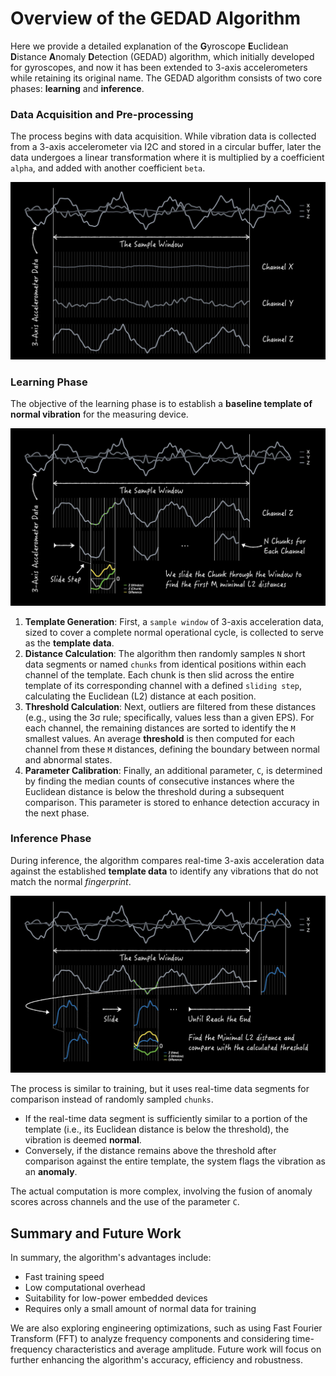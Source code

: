 # Overview of the GEDAD Algorithm

Here we provide a detailed explanation of the **G**yroscope **E**uclidean **D**istance **A**nomaly **D**etection (GEDAD) algorithm, which initially developed for gyroscopes, and now it has been extended to 3-axis accelerometers while retaining its original name. The GEDAD algorithm consists of two core phases: **learning** and **inference**.

### Data Acquisition and Pre-processing

The process begins with data acquisition. While vibration data is collected from a 3-axis accelerometer via I2C and stored in a circular buffer, later the data undergoes a linear transformation where it is multiplied by a coefficient `alpha`, and added with another coefficient `beta`.

![Sampling from 3-Axis Accelerometer](sampling_example.png)

### Learning Phase

The objective of the learning phase is to establish a **baseline template of normal vibration** for the measuring device.

![Learning Process Example](learning_example.png)

1.  **Template Generation**: First, a `sample window` of 3-axis acceleration data, sized to cover a complete normal operational cycle, is collected to serve as the **template data**.
2.  **Distance Calculation**: The algorithm then randomly samples `N` short data segments or named `chunks` from identical positions within each channel of the template. Each chunk is then slid across the entire template of its corresponding channel with a defined `sliding step`, calculating the Euclidean (L2) distance at each position.
3.  **Threshold Calculation**: Next, outliers are filtered from these distances (e.g., using the 3σ rule; specifically, values less than a given EPS). For each channel, the remaining distances are sorted to identify the `M` smallest values. An average **threshold** is then computed for each channel from these `M` distances, defining the boundary between normal and abnormal states.
4.  **Parameter Calibration**: Finally, an additional parameter, `C`, is determined by finding the median counts of consecutive instances where the Euclidean distance is below the threshold during a subsequent comparison. This parameter is stored to enhance detection accuracy in the next phase.

### Inference Phase

During inference, the algorithm compares real-time 3-axis acceleration data against the established **template data** to identify any vibrations that do not match the normal *fingerprint*.

![Inference Process Example](inference_example.png)

The process is similar to training, but it uses real-time data segments for comparison instead of randomly sampled `chunks`.

  * If the real-time data segment is sufficiently similar to a portion of the template (i.e., its Euclidean distance is below the threshold), the vibration is deemed **normal**.
  * Conversely, if the distance remains above the threshold after comparison against the entire template, the system flags the vibration as an **anomaly**.

The actual computation is more complex, involving the fusion of anomaly scores across channels and the use of the parameter `C`.

## Summary and Future Work

In summary, the algorithm's advantages include:

  * Fast training speed
  * Low computational overhead
  * Suitability for low-power embedded devices
  * Requires only a small amount of normal data for training

We are also exploring engineering optimizations, such as using Fast Fourier Transform (FFT) to analyze frequency components and considering time-frequency characteristics and average amplitude. Future work will focus on further enhancing the algorithm's accuracy, efficiency and robustness.
